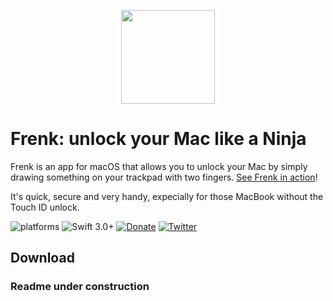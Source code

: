 <p align="center">
  <img src="https://github.com/efremio/frenkapp/blob/master/Squiggle/Assets.xcassets/AppIcon.appiconset/512.png" width=150px" heght=150px"/>
</p>

# Frenk: unlock your Mac like a Ninja
Frenk is an app for macOS that allows you to unlock your Mac by simply drawing something on your trackpad with two fingers. [See Frenk in action](https://www.youtube.com/watch?v=rX-yfI9Jb9Y)!

It's quick, secure and very handy, expecially for those MacBook without the Touch ID unlock.

![platforms](https://img.shields.io/badge/platform-macOS-333333.svg)
![Swift 3.0+](https://img.shields.io/badge/Swift-3.0%2B-orange.svg)
[![Donate](https://img.shields.io/badge/Donate-PayPal-blue.svg)](https://www.paypal.com/cgi-bin/webscr?cmd=_s-xclick&hosted_button_id=3U48GEZG3BF5Y)
[![Twitter](https://img.shields.io/badge/twitter-@efremagnilleri-green.svg?style=flat)](https://twitter.com/efremagnilleri)
## Download
###

### Readme under construction
